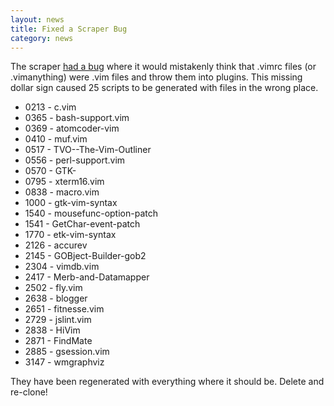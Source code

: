 ```yaml
---
layout: news
title: Fixed a Scraper Bug
category: news
---
```


The scraper
[had a bug](https://github.com/vim-scripts/vim-scraper/commit/c280ccf6891141e5e37bd109a9f09496ea2bd24f)
where it would mistakenly think that .vimrc files (or .vimanything) were .vim
files and throw them into plugins.  This missing dollar sign caused 25
scripts to be generated with files in the wrong place.

 * 0213 - c.vim
 * 0365 - bash-support.vim
 * 0369 - atomcoder-vim
 * 0410 - muf.vim
 * 0517 - TVO--The-Vim-Outliner
 * 0556 - perl-support.vim
 * 0570 - GTK-
 * 0795 - xterm16.vim
 * 0838 - macro.vim
 * 1000 - gtk-vim-syntax
 * 1540 - mousefunc-option-patch
 * 1541 - GetChar-event-patch
 * 1770 - etk-vim-syntax
 * 2126 - accurev
 * 2145 - GOBject-Builder-gob2
 * 2304 - vimdb.vim
 * 2417 - Merb-and-Datamapper
 * 2502 - fly.vim
 * 2638 - blogger
 * 2651 - fitnesse.vim
 * 2729 - jslint.vim
 * 2838 - HiVim
 * 2871 - FindMate
 * 2885 - gsession.vim
 * 3147 - wmgraphviz

They have been regenerated with everything where it should be.  Delete and re-clone!
